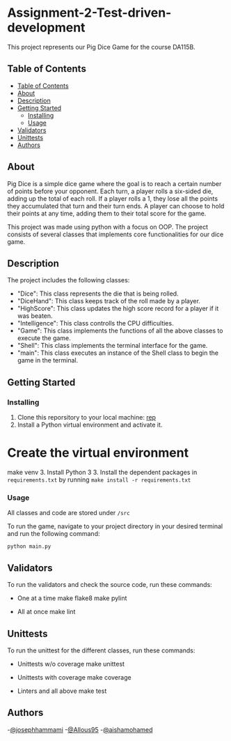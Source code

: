 <h1 align="left">Assignment-2-Test-driven-development</h1>

<p align="left">
  This project represents our Pig Dice Game for the course DA115B.
  <br> 
</p>

## Table of Contents

- [Table of Contents](#-table-of-contents)
- [About ](#-about-)
- [Description ](#-description-)
- [Getting Started ](#-getting-started-)
  - [Installing](#installing)
  - [Usage](#usage)
- [Validators ](#️-validators-)
- [Unittests ](#-unittests-)
- [Authors ](#️-authors-)

## About <a name = "about"></a>

Pig Dice is a simple dice game where the goal is to reach a certain number of points before your opponent. Each turn, a player rolls a six-sided die, adding up the total of each roll. If a player rolls a 1, they lose all the points they accumulated that turn and their turn ends. A player can choose to hold their points at any time, adding them to their total score for the game.

This project was made using python with a focus on OOP. The project consists of several classes that implements core functionalities for our dice game.

## Description <a name = "description"></a>

The project includes the following classes:

- "Dice": This class represents the die that is being rolled.
- "DiceHand": This class keeps track of the roll made by a player.
- "HighScore": This class updates the high score record for a player if it was beaten.
- "Intelligence": This class controlls the CPU difficulties.
- "Game": This class implements the functions of all the above classes to execute the game.
- "Shell": This class implements the terminal interface for the game.
- "main": This class executes an instance of the Shell class to begin the game in the terminal.

## Getting Started <a name = "getting_started"></a>

### Installing

1. Clone this reporsitory to your local machine: [rep](https://github.com/josephhammami/Assignment-2-Test-driven-development)
2. Install a Python virtual environment and activate it.
# Create the virtual environment
  make venv
3. Install Python 3
3. Install the dependent packages in `requirements.txt` by running `make install -r requirements.txt`

### Usage

All classes and code are stored under `/src`

To run the game, navigate to your project directory in your desired terminal and run the following command:

`python main.py`

## Validators <a name = "validators"></a>

To run the validators and check the source code, run these commands:

- One at a time
make flake8
make pylint

- All at once
make lint


## Unittests <a name = "unittests"></a>

To run the unittest for the different classes, run these commands:

- Unittests w/o coverage
make unittest

- Unittests with coverage
make coverage

- Linters and all above
make test


## Authors <a name = "authors"></a>

-[@josephhammami](https://github.com/josephhammami)
-[@Allous95](https://github.com/Alloush95)
-[@aishamohamed](https://github.com/aishamohamed)
